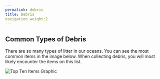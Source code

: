 ```yaml
---
permalink: debris
title: Debris
navigation_weight:2
---
```


## Common Types of Debris

There are so many types of litter in our oceans.  You can see the most common items in the image below. When collecting debris, you will most likely encounter the items on this list.


![Top Ten Items Graphic](http://www.salemsound.org/images/Toptenitems_oc.jpg)

